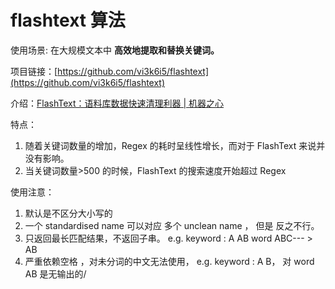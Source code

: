 # flashtext 算法

使用场景: 在大规模文本中 **高效地提取和替换关键词。**

项目链接：[https://github.com/vi3k6i5/flashtext](https://github.com/vi3k6i5/flashtext)

介绍：[FlashText：语料库数据快速清理利器 \| 机器之心](https://www.jiqizhixin.com/articles/2017-11-10-4)

特点：

1. 随着关键词数量的增加，Regex 的耗时呈线性增长，而对于 FlashText 来说并没有影响。
2. 当关键词数量&gt;500 的时候，FlashText 的搜索速度开始超过 Regex

使用注意：

1.  默认是不区分大小写的
2. 一个 standardised name 可以对应 多个 unclean name ， 但是 反之不行。
3.  只返回最长匹配结果，不返回子串。 e.g. keyword : A AB  word ABC--- &gt; AB
4. 严重依赖空格 ，对未分词的中文无法使用， e.g. keyword : A  B， 对  word AB 是无输出的/



